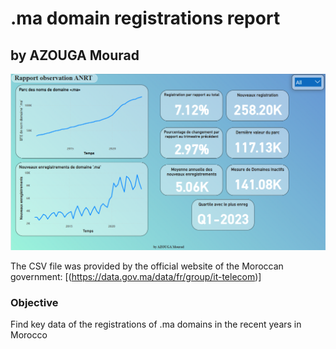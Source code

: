 # .ma domain registrations report
## by AZOUGA Mourad
![Screenshot of the report](https://github.com/Mourad-Azouga/Power-BI-Projects/blob/main/.ma%20domain%20report/Screenshot.png)

The CSV file was provided by the official website of the Moroccan government: [(https://data.gov.ma/data/fr/group/it-telecom)]

### Objective
Find key data of the registrations of .ma domains in the recent years in Morocco
